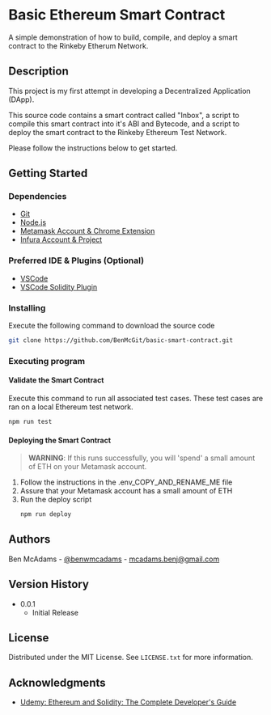 # Basic Ethereum Smart Contract

A simple demonstration of how to build, compile, and deploy a smart contract to the Rinkeby Etherum Network. 

## Description

This project is my first attempt in developing a Decentralized Application (DApp). 

This source code contains a smart contract called "Inbox", a script to compile this smart contract into it's ABI and Bytecode, and a script to deploy the smart contract to the Rinkeby Ethereum Test Network. 

Please follow the instructions below to get started. 

## Getting Started

### Dependencies

* [Git](https://git-scm.com/book/en/v2/Getting-Started-Installing-Git)
* [Node.js](https://nodejs.org/en/download/)
* [Metamask Account & Chrome Extension](https://metamask.io/)
* [Infura Account & Project](https://infura.io/)

### Preferred IDE & Plugins (Optional)

* [VSCode](https://code.visualstudio.com/)
* [VSCode Solidity Plugin](https://marketplace.visualstudio.com/items?itemName=JuanBlanco.solidity)

### Installing

Execute the following command to download the source code
```sh
git clone https://github.com/BenMcGit/basic-smart-contract.git
```

### Executing program

#### Validate the Smart Contract

Execute this command to run all associated test cases. These test cases are ran on a local Ethereum test network.

```sh
npm run test
```

#### Deploying the Smart Contract

> **WARNING**: If this runs successfully, you will 'spend' a small amount of ETH on your Metamask account.

1. Follow the instructions in the .env_COPY_AND_RENAME_ME file
2. Assure that your Metamask account has a small amount of ETH
3. Run the deploy script
   ```sh
   npm run deploy
   ```

## Authors

Ben McAdams - [@benwmcadams](https://twitter.com/benwmcadams) - mcadams.benj@gmail.com

## Version History

* 0.0.1
    * Initial Release

## License

Distributed under the MIT License. See `LICENSE.txt` for more information.

## Acknowledgments

* [Udemy: Ethereum and Solidity: The Complete Developer's Guide](https://www.udemy.com/course/ethereum-and-solidity-the-complete-developers-guide)
